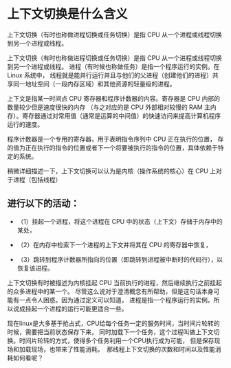 

# 上下文切换是什么含义

上下文切换（有时也称做进程切换或任务切换）是指 CPU 从一个进程或线程切换到另一个进程或线程。

上下文切换（有时也称做进程切换或任务切换）是指 CPU 从一个进程或线程切换到另一个进程或线程。
进程（有时候也称做任务）是指一个程序运行的实例。在 Linux 系统中，
线程就是能并行运行并且与他们的父进程（创建他们的进程）共享同一地址空间（一段内存区域）和其他资源的轻量级的进程。

上下文是指某一时间点 CPU 寄存器和程序计数器的内容。寄存器是 CPU 内部的数量较少但是速度很快的内存
（与之对应的是 CPU 外部相对较慢的 RAM 主内存）。寄存器通过对常用值（通常是运算的中间值）的快速访问来提高计算机程序运行的速度。

程序计数器是一个专用的寄存器，用于表明指令序列中 CPU 正在执行的位置，
存的值为正在执行的指令的位置或者下一个将要被执行的指令的位置，具体依赖于特定的系统。

稍微详细描述一下，上下文切换可以认为是内核（操作系统的核心）在 CPU 上对于进程（包括线程）

## 进行以下的活动：

- （1）挂起一个进程，将这个进程在 CPU 中的状态（上下文）存储于内存中的某处，

- （2）在内存中检索下一个进程的上下文并将其在 CPU 的寄存器中恢复，

- （3）跳转到程序计数器所指向的位置（即跳转到进程被中断时的代码行），以恢复该进程。

上下文切换有时被描述为内核挂起 CPU 当前执行的进程，然后继续执行之前挂起的众多进程中的某一个。
尽管这么说对于澄清概念有所帮助，但是这句话本身可能有一点令人困惑。因为通过定义可以知道，
进程是指一个程序运行的实例。所以说成挂起一个进程的运行可能更适合一些。



现在linux是大多基于抢占式，CPU给每个任务一定的服务时间，当时间片轮转的时候，需要把当前状态保存下来，
同时加载下一个任务，这个过程叫做上下文切换。时间片轮转的方式，使得多个任务利用一个CPU执行成为可能，
但是保存现场和加载现场，也带来了性能消耗。  那线程上下文切换的次数和时间以及性能消耗如何看呢？
